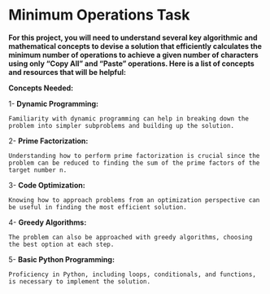 # Minimum Operations Task

**For this project, you will need to understand several key algorithmic and mathematical concepts to devise a solution that
efficiently calculates the minimum number of operations to achieve a given number of characters using only “Copy All” and “Paste” operations.
Here is a list of concepts and resources that will be helpful:**

**Concepts Needed:**

  1- **Dynamic Programming:**
    
    Familiarity with dynamic programming can help in breaking down the problem into simpler subproblems and building up the solution.
  
  2- **Prime Factorization:**
    
    Understanding how to perform prime factorization is crucial since the problem can be reduced to finding the sum of the prime factors of the target number n.
  
  3- **Code Optimization:**
    
    Knowing how to approach problems from an optimization perspective can be useful in finding the most efficient solution.
  
  4- **Greedy Algorithms:**
    
    The problem can also be approached with greedy algorithms, choosing the best option at each step.
  
  5- **Basic Python Programming:**
  
    Proficiency in Python, including loops, conditionals, and functions, is necessary to implement the solution.
